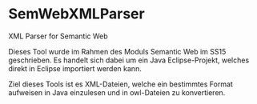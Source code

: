 # SemWebXMLParser
XML Parser for Semantic Web

Dieses Tool wurde im Rahmen des Moduls Semantic Web im SS15 geschrieben.
Es handelt sich dabei um ein Java Eclipse-Projekt, welches direkt in Eclipse importiert werden kann.

Ziel dieses Tools ist es XML-Dateien, welche ein bestimmtes Format aufweisen in Java einzulesen und in owl-Dateien zu konvertieren.
